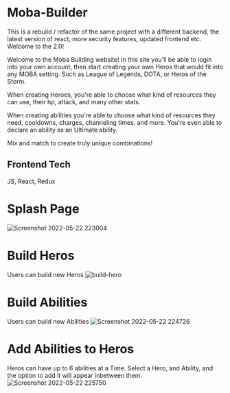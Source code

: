 # Moba-Builder
This is a rebuild / refactor of the same project with a different backend, the latest version of react, more security features, updated frontend etc. Welcome to the 2.0!

Welcome to the Moba Building website!
In this site you'll be able to login into your own account, then start creating your own Heros that would fit into any MOBA setting. 
Such as League of Legends, DOTA, or Heros of the Storm.

When creating Heroes, you're able to choose what kind of resources they can use, their hp, attack, and many other stats.

When creating abilities you're able to choose what kind of resources they need, cooldowns, charges, channeling times, and more.
You're even able to declare an ability as an Ultimate ability.

Mix and match to create truly unique combinations!

## Frontend Tech
JS, React, Redux

# Splash Page
![Screenshot 2022-05-22 223004](https://user-images.githubusercontent.com/87918997/169746701-e144168a-014f-4505-a763-5f522dfc0d1e.png)

# Build Heros
Users can build new Heros
![build-hero](https://user-images.githubusercontent.com/87918997/169746773-17e0db5b-fa8a-43c2-9093-eb5ecf2b1a5c.png)

# Build Abilities
Users can build new Abilities
![Screenshot 2022-05-22 224726](https://user-images.githubusercontent.com/87918997/169746847-241436de-4960-48c4-b466-70667a528157.png)

# Add Abilities to Heros
Heros can have up to 6 abilities at a Time.
Select a Hero, and Ability, and the option to add it will appear inbetween them.
![Screenshot 2022-05-22 225750](https://user-images.githubusercontent.com/87918997/169746971-375c6fac-8301-4b2b-bea6-9d44c195d842.png)


